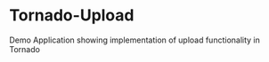 Tornado-Upload
============

Demo Application showing implementation of upload functionality in Tornado

